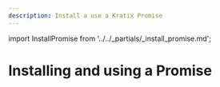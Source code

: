 ```yaml
---
description: Install a use a Kratix Promise
---
```

import InstallPromise from '../../_partials/_install_promise.md';

# Installing and using a Promise

<InstallPromise />